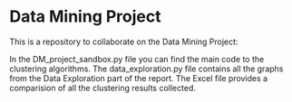 # Data Mining Project

This is a repository to collaborate on the Data Mining Project:

In the DM_project_sandbox.py file you can find the main code to the clustering algorithms.
The data_exploration.py file contains all the graphs from the Data Exploration part of the report.
The Excel file provides a comparision of all the clustering results collected.


